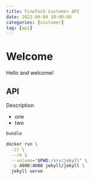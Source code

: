 ```yaml
---
title: FineTech Customer API
date: 2022-09-04 10:00:00
categories: [customer]
tag: [api]
---
```


# Welcome

Hello and welcome!


## API

Description

* one
* two

```bash
bundle

docker run \
  -it \
  --rm \
  --volume="$PWD:/srv/jekyll" \
  -p 4000:4000 jekyll/jekyll \
  jekyll serve
```
